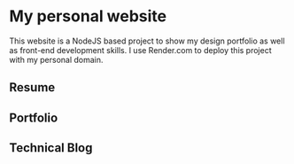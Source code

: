 # My personal website
This website is a NodeJS based project to show my design portfolio as well as front-end development skills. I use Render.com to deploy this project with my personal domain.
## Resume

## Portfolio

## Technical Blog
